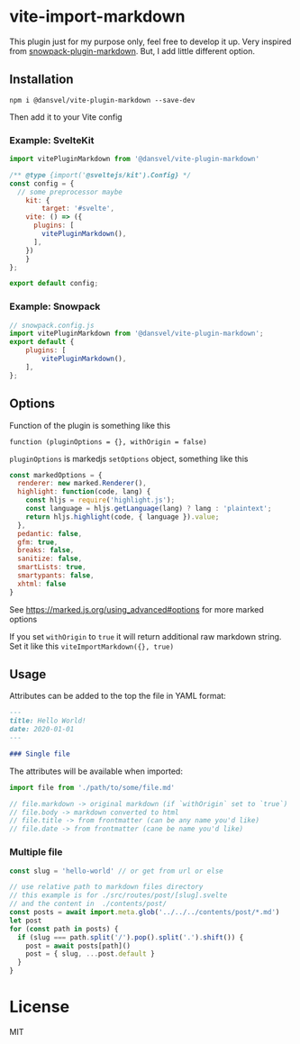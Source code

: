 # vite-import-markdown

This plugin just for my purpose only, feel free to develop it up. Very inspired from [snowpack-plugin-markdown](https://github.com/joshnuss/snowpack-plugin-markdown). But, I add little different option.

## Installation

```
npm i @dansvel/vite-plugin-markdown --save-dev
```

Then add it to your Vite config

### Example: SvelteKit
```js
import vitePluginMarkdown from '@dansvel/vite-plugin-markdown'

/** @type {import('@sveltejs/kit').Config} */
const config = {
  // some preprocessor maybe
	kit: {
		target: '#svelte',
    vite: () => ({
      plugins: [
        vitePluginMarkdown(),
      ],
    })
	}
};

export default config;
```

### Example: Snowpack

```js
// snowpack.config.js
import vitePluginMarkdown from '@dansvel/vite-plugin-markdown';
export default {
    plugins: [
        vitePluginMarkdown(),
    ],
};
```

## Options

Function of the plugin is something like this

```
function (pluginOptions = {}, withOrigin = false)
```

`pluginOptions` is markedjs `setOptions` object, something like this

```js
const markedOptions = {
  renderer: new marked.Renderer(),
  highlight: function(code, lang) {
    const hljs = require('highlight.js');
    const language = hljs.getLanguage(lang) ? lang : 'plaintext';
    return hljs.highlight(code, { language }).value;
  },
  pedantic: false,
  gfm: true,
  breaks: false,
  sanitize: false,
  smartLists: true,
  smartypants: false,
  xhtml: false
}
```
See https://marked.js.org/using_advanced#options for more marked options

If you set `withOrigin` to `true` it will return additional raw markdown string. Set it like this
`viteImportMarkdown({}, true)`

## Usage

Attributes can be added to the top the file in YAML format:

```markdown
---
title: Hello World!
date: 2020-01-01
---

### Single file
```

The attributes will be available when imported:

```js
import file from './path/to/some/file.md'

// file.markdown -> original markdown (if `withOrigin` set to `true`)
// file.body -> markdown converted to html
// file.title -> from frontmatter (can be any name you'd like)
// file.date -> from frontmatter (cane be name you'd like)
```

### Multiple file

```js
const slug = 'hello-world' // or get from url or else

// use relative path to markdown files directory
// this example is for ./src/routes/post/[slug].svelte
// and the content in  ./contents/post/
const posts = await import.meta.glob('../../../contents/post/*.md') 
let post
for (const path in posts) {
  if (slug === path.split('/').pop().split('.').shift()) {
    post = await posts[path]()
    post = { slug, ...post.default }
  }
}
```

# License

MIT
